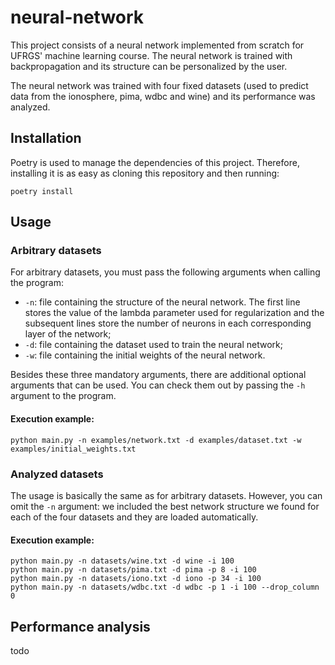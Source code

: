 # neural-network
This project consists of a neural network implemented from scratch for UFRGS' machine learning course. The neural network is trained with backpropagation and its structure can be personalized by the user.

The neural network was trained with four fixed datasets (used to predict data from the ionosphere, pima, wdbc and wine) and its performance was analyzed.

## Installation

Poetry is used to manage the dependencies of this project. Therefore, installing it is as easy as cloning this repository and then running:
```
poetry install
```

## Usage

### Arbitrary datasets

For arbitrary datasets, you must pass the following arguments when calling the program:

- `-n`: file containing the structure of the neural network. The first line stores the value of the lambda parameter used for regularization and the subsequent lines store the number of neurons in each corresponding layer of the network;
- `-d`: file containing the dataset used to train the neural network;
- `-w`: file containing the initial weights of the neural network.

Besides these three mandatory arguments, there are additional optional arguments that can be used. You can check them out by passing the `-h` argument to the program.

#### Execution example:
```
python main.py -n examples/network.txt -d examples/dataset.txt -w examples/initial_weights.txt
```
### Analyzed datasets

The usage is basically the same as for arbitrary datasets. However, you can omit the `-n` argument: we included the best network structure we found for each of the four datasets and they are loaded automatically.

#### Execution example:
```
python main.py -n datasets/wine.txt -d wine -i 100
python main.py -n datasets/pima.txt -d pima -p 8 -i 100
python main.py -n datasets/iono.txt -d iono -p 34 -i 100
python main.py -n datasets/wdbc.txt -d wdbc -p 1 -i 100 --drop_column 0
```

## Performance analysis
todo